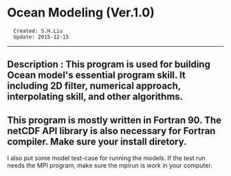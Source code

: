 #  Ocean Modeling (Ver.1.0)                                              
      Created: S.H.Liu          
      Update: 2015-12-15       
--------------------------------------
Description : 
This program is used for building Ocean model's  essential program skill. It including 2D filter, numerical approach, interpolating skill, and other algorithms.
--------------------------------------
This program is mostly written in Fortran 90. The netCDF API library is also necessary for Fortran compiler. Make sure your install diretory. 
--------------------------------------
I also put some model test-case for running the models. If the test run needs the MPI program, make sure the mpirun is work in your computer.

